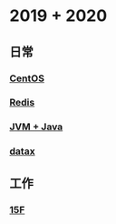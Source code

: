 # 2019 + 2020

## 日常
### [CentOS](./centos/index.md)

### [Redis](./redis/index.md)

### [JVM + Java](./jvm/index.md)

### [datax](./datax/index.md)
## 工作
### [15F](./15楼工作环境/index.md)
